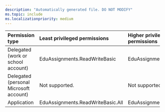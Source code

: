 ```yaml
---
description: "Automatically generated file. DO NOT MODIFY"
ms.topic: include
ms.localizationpriority: medium
---
```


|Permission type|Least privileged permissions|Higher privileged permissions|
|:---|:---|:---|
|Delegated (work or school account)|EduAssignments.ReadWriteBasic|EduAssignments.ReadWrite|
|Delegated (personal Microsoft account)|Not supported.|Not supported.|
|Application|EduAssignments.ReadWriteBasic.All|EduAssignments.ReadWrite.All|